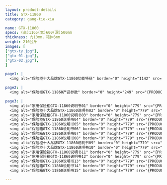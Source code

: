 ```yaml
---
layout: product-details
title: GTX-11860
category: gang-tie-xia

name: GTX-11860
specs: (高)1165(宽)600(深)500mm
thickness: 门10mm，箱体6mm
weight: 210公斤
images: [
["gtx-ty.jpg"],
["gtx-01.jpg"],
["gtx-02.jpg"],
]

page1: |
  <img alt="保险柜十大品牌GTX-11860功能特征" border="0" height="1142" src="{PRODUCT_IMAGES}products/gtx-gn.jpg" width="538" />

page2: |
  <img alt="保险柜GTX-11860产品参数" border="0" height="249" src="{PRODUCT_IMAGES}products/gtx-cpcs.jpg" width="538" />

page3: |
  <img alt="家用保险柜GTX-11860说明书01" border="0" height="779" src="{PRODUCT_IMAGES}products/gtx-sm01.jpg" width="528" /><br />
  <img alt="保险柜十大品牌GTX-11860说明书02" border="0" height="779" src="{PRODUCT_IMAGES}products/gtx-sm02.jpg" width="528" /><br />
  <img alt="家用保险柜GTX-11860说明书03" border="0" height="779" src="{PRODUCT_IMAGES}products/gtx-sm03.jpg" width="528" /><br />
  <img alt="保险柜GTX-11860说明书04" border="0" height="779" src="{PRODUCT_IMAGES}products/gtx-sm04.jpg" width="528" /><br />
  <img alt="保险柜GTX-11860说明书05" border="0" height="779" src="{PRODUCT_IMAGES}products/gtx-sm05.jpg" width="528" /><br />
  <img alt="保险箱GTX-11860说明书06" border="0" height="779" src="{PRODUCT_IMAGES}products/gtx-sm06.jpg" width="528" /><br />
  <img alt="保险箱GTX-11860说明书07" border="0" height="779" src="{PRODUCT_IMAGES}products/gtx-sm07.jpg" width="528" /><br />
  <img alt="保险箱GTX-11860说明书08" border="0" height="779" src="{PRODUCT_IMAGES}products/gtx-sm08.jpg" width="528" /><br />
  <img alt="保险柜十大品牌GTX-11860说明书09" border="0" height="779" src="{PRODUCT_IMAGES}products/gtx-sm09.jpg" width="528" /><br />
  <img alt="保险柜十大品牌GTX-11860说明书10" border="0" height="779" src="{PRODUCT_IMAGES}products/gtx-sm10.jpg" width="528" /><br />
  <img alt="家用保险箱GTX-11860说明书11" border="0" height="779" src="{PRODUCT_IMAGES}products/gtx-sm11.jpg" width="528" /><br />
  <img alt="家用保险箱GTX-11860说明书12" border="0" height="779" src="{PRODUCT_IMAGES}products/gtx-sm12.jpg" width="528" /><br />
  <img alt="保险柜GTX-11860说明书13" border="0" height="779" src="{PRODUCT_IMAGES}products/gtx-sm13.jpg" width="528" /><br />
  <img alt="保险箱GTX-11860说明书14" border="0" height="779" src="{PRODUCT_IMAGES}products/gtx-sm14.jpg" width="528" /><br />
  <img alt="保险箱GTX-11860说明书15" border="0" height="779" src="{PRODUCT_IMAGES}products/gtx-sm15.jpg" width="528" />

---
```

